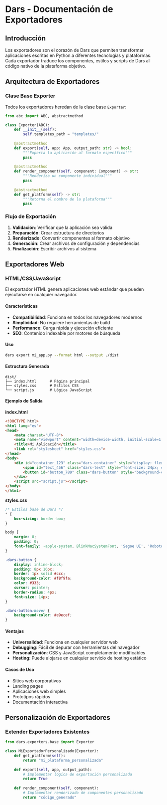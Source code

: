 # Dars - Documentación de Exportadores

## Introducción

Los exportadores son el corazón de Dars que permiten transformar aplicaciones escritas en Python a diferentes tecnologías y plataformas. Cada exportador traduce los componentes, estilos y scripts de Dars al código nativo de la plataforma objetivo.

## Arquitectura de Exportadores

### Clase Base Exporter

Todos los exportadores heredan de la clase base `Exporter`:

```python
from abc import ABC, abstractmethod

class Exporter(ABC):
    def __init__(self):
        self.templates_path = "templates/"
        
    @abstractmethod
    def export(self, app: App, output_path: str) -> bool:
        """Exporta la aplicación al formato específico"""
        pass
        
    @abstractmethod
    def render_component(self, component: Component) -> str:
        """Renderiza un componente individual"""
        pass
        
    @abstractmethod
    def get_platform(self) -> str:
        """Retorna el nombre de la plataforma"""
        pass
```

### Flujo de Exportación

1. **Validación**: Verificar que la aplicación sea válida
2. **Preparación**: Crear estructura de directorios
3. **Renderizado**: Convertir componentes al formato objetivo
4. **Generación**: Crear archivos de configuración y dependencias
5. **Finalización**: Escribir archivos al sistema

## Exportadores Web

### HTML/CSS/JavaScript

El exportador HTML genera aplicaciones web estándar que pueden ejecutarse en cualquier navegador.

#### Características

- **Compatibilidad**: Funciona en todos los navegadores modernos
- **Simplicidad**: No requiere herramientas de build
- **Performance**: Carga rápida y ejecución eficiente
- **SEO**: Contenido indexable por motores de búsqueda

#### Uso

```bash
dars export mi_app.py --format html --output ./dist
```

#### Estructura Generada

```
dist/
├── index.html      # Página principal
├── styles.css      # Estilos CSS
└── script.js       # Lógica JavaScript
```

#### Ejemplo de Salida

**index.html**
```html
<!DOCTYPE html>
<html lang="es">
<head>
    <meta charset="UTF-8">
    <meta name="viewport" content="width=device-width, initial-scale=1.0">
    <title>Mi Aplicación</title>
    <link rel="stylesheet" href="styles.css">
</head>
<body>
    <div id="container_123" class="dars-container" style="display: flex; flex-direction: column; padding: 20px;">
        <span id="text_456" class="dars-text" style="font-size: 24px; color: #333;">¡Hola Dars!</span>
        <button id="button_789" class="dars-button" style="background-color: #007bff; color: white;">Hacer clic</button>
    </div>
    <script src="script.js"></script>
</body>
</html>
```

**styles.css**
```css
/* Estilos base de Dars */
* {
    box-sizing: border-box;
}

body {
    margin: 0;
    padding: 0;
    font-family: -apple-system, BlinkMacSystemFont, 'Segoe UI', 'Roboto', sans-serif;
}

.dars-button {
    display: inline-block;
    padding: 8px 16px;
    border: 1px solid #ccc;
    background-color: #f8f9fa;
    color: #333;
    cursor: pointer;
    border-radius: 4px;
    font-size: 14px;
}

.dars-button:hover {
    background-color: #e9ecef;
}
```

#### Ventajas

- **Universalidad**: Funciona en cualquier servidor web
- **Debugging**: Fácil de depurar con herramientas del navegador
- **Personalización**: CSS y JavaScript completamente modificables
- **Hosting**: Puede alojarse en cualquier servicio de hosting estático

#### Casos de Uso

- Sitios web corporativos
- Landing pages
- Aplicaciones web simples
- Prototipos rápidos
- Documentación interactiva

## Personalización de Exportadores

### Extender Exportadores Existentes

```python
from dars.exporters.base import Exporter

class MiExportadorPersonalizado(Exporter):
    def get_platform(self):
        return "mi_plataforma_personalizada"
    
    def export(self, app, output_path):
        # Implementar lógica de exportación personalizada
        return True
    
    def render_component(self, component):
        # Implementar renderizado de componentes personalizado
        return "código_generado"
```


